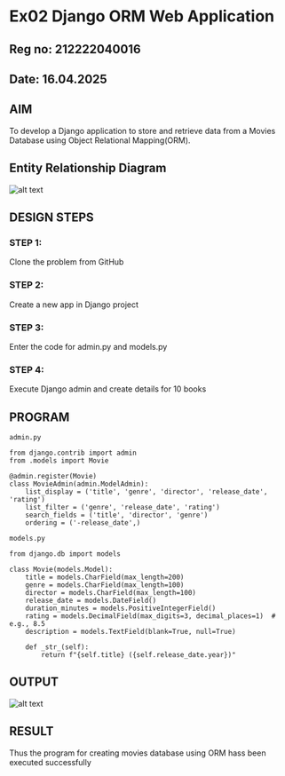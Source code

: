 # Ex02 Django ORM Web Application
## Reg no: 212222040016
## Date: 16.04.2025

## AIM
To develop a Django application to store and retrieve data from a Movies Database using Object Relational Mapping(ORM).

## Entity Relationship Diagram

![alt text](<Screenshot 2025-04-17 105444.png>)


## DESIGN STEPS

### STEP 1:
Clone the problem from GitHub

### STEP 2:
Create a new app in Django project

### STEP 3:
Enter the code for admin.py and models.py

### STEP 4:
Execute Django admin and create details for 10 books

## PROGRAM
```
admin.py

from django.contrib import admin
from .models import Movie

@admin.register(Movie)
class MovieAdmin(admin.ModelAdmin):
    list_display = ('title', 'genre', 'director', 'release_date', 'rating')
    list_filter = ('genre', 'release_date', 'rating')
    search_fields = ('title', 'director', 'genre')
    ordering = ('-release_date',)

models.py

from django.db import models

class Movie(models.Model):
    title = models.CharField(max_length=200)
    genre = models.CharField(max_length=100)
    director = models.CharField(max_length=100)
    release_date = models.DateField()
    duration_minutes = models.PositiveIntegerField()
    rating = models.DecimalField(max_digits=3, decimal_places=1)  # e.g., 8.5
    description = models.TextField(blank=True, null=True)

    def _str_(self):
        return f"{self.title} ({self.release_date.year})"
```


## OUTPUT

![alt text](<Screenshot 2025-04-16 143908.png>)


## RESULT
Thus the program for creating movies database using ORM hass been executed successfully
